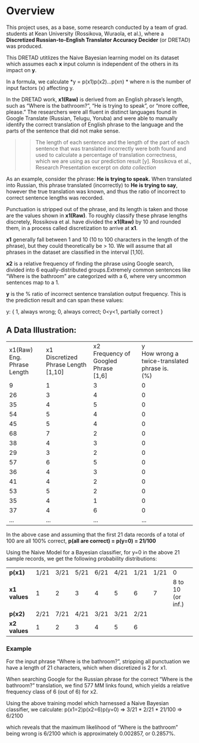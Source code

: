 # Overview

This project uses, as a base, some research conducted by a team of grad. students at Kean University (Rossikova, Wuraola, et al.), where a **Discretized Russian-to-English Translator Accuracy Decider** (or DRETAD) was produced.

This DRETAD utitlizes the Naive Bayesian learning model on its dataset which assumes each **x** input column is independent of the others in its impact on **y**. 

In a formula, we calculate
*y = p(x1)p(x2)...p(xn) *
where n is the number of input factors (x) affecting y.

In the DRETAD work, **x1(Raw)** is derived from an English phrase’s length, such as “Where is the bathroom?”, “He is trying to speak”, or “more coffee, please.” The researchers were all fluent in distinct languages found in Google Translate (Russian, Telugu, Yoruba) and were able to manually identify the correct translation of English phrase to the language and the parts of the sentence that did not make sense.  
> >The length of each sentence and the length of the part of each sentence that was translated incorrectly were both found and used to calculate a percentage of translation correctness, which we are using as our prediction result [y]. 
>Rossikova et al., Research Presentation excerpt on *data collection*

As an example, consider the phrase: **He is trying to speak.**
When translated into Russian, this phrase translated (incorrectly) to **He is trying to say**, however the true translation was known, and thus the ratio of incorrect to correct sentence lengths was recorded.

Punctuation is stripped out of the phrase, and its length is taken and those are the values shown in **x1(Raw)**. To roughly classify these phrase lengths discretely, Rossikova et al. have divided the **x1(Raw)** by 10 and rounded them, in a process called discretization to arrive at **x1**. 

**x1** generally fall between 1 and 10 (10 to 100 characters in the length of the phrase), but they could theoretically be > 10. We will assume that all phrases in the dataset are classified in the interval [1,10].

**x2** is a relative frequency of finding the phrase using Google search, divided into 6 equally-distributed groups.Extremely common sentences like “Where is the bathroom” are categorized with a 6, where very uncommon sentences map to a 1.

**y** is the % ratio of incorrect sentence translation output frequency. This is the prediction result and can span these values:

y: { 1, always wrong; 0, always correct; 0<y<1, partially correct }

## A Data Illustration:
<table>
<tr>
<td>x1(Raw)<br/>
Eng. Phrase Length</td>
<td>x1<br/>
Discretized Phrase Length<br/>
[1,10]</td>
<td>x2<br/>
Frequency of Googled Phrase<br/>
[1,6]</td>
<td>y<br/>
How wrong a twice-translated phrase is.<br/>(%)</td>
</tr>
<tr>
<td>9</td>
<td>1</td>
<td>3</td>
<td>0</td>
</tr>
<tr>
<td>26</td>
<td>3</td>
<td>4</td>
<td>0</td>
</tr>
<tr>
<td>35</td>
<td>4</td>
<td>5</td>
<td>0</td>
</tr>
<tr>
<td>54</td>
<td>5</td>
<td>4</td>
<td>0</td>
</tr>
<tr>
<td>45</td>
<td>5</td>
<td>4</td>
<td>0</td>
</tr>
<tr>
<td>68</td>
<td>7</td>
<td>2</td>
<td>0</td>
</tr>
<tr>
<td>38</td>
<td>4</td>
<td>3</td>
<td>0</td>
</tr>
<tr>
<td>29</td>
<td>3</td>
<td>2</td>
<td>0</td>
</tr>
<tr>
<td>57</td>
<td>6</td>
<td>5</td>
<td>0</td>
</tr>
<tr>
<td>36</td>
<td>4</td>
<td>3</td>
<td>0</td>
</tr>
<tr>
<td>41</td>
<td>4</td>
<td>2</td>
<td>0</td>
</tr>
<tr>
<td>53</td>
<td>5</td>
<td>2</td>
<td>0</td>
</tr>
<tr>
<td>35</td>
<td>4</td>
<td>1</td>
<td>0</td>
</tr>
<tr>
<td>37</td>
<td>4</td>
<td>6</td>
<td>0</td>
</tr>
<tr>
<td>...</td>
<td>...</td>
<td>...</td>
<td>...</td>
</tr>
</table>



In the above case and assuming that the first 21 data records of a total of 100 are all 100% correct,	**p(all are correct) = p(y=0) = 21/100**

Using the Naive Model for a Bayesian classifier, for y=0 in the above 21 sample records, we get the following probability distributions:

<table>
	<tr>
		<td><b>p(x1)</b></td>
<td>1/21</td>
<td>3/21</td>
<td>5/21</td>
<td>6/21</td>
<td>4/21</td>
<td>1/21</td>
<td>1/21</td>
<td>0</td>
</tr>
<tr>
<td><b>x1 values</b></td>
<td>1</td>
<td>2</td>
<td>3</td>
<td>4</td>
<td>5</td>
<td>6</td>
<td>7</td>
<td>8 to 10 (or inf.)</td>
</tr>
<tr>
<td><b>p(x2)</b></td>
<td>2/21</td>
<td>7/21</td>
<td>4/21</td>
<td>3/21</td>
<td>3/21</td>
<td>2/21</td>
</tr>
<tr>
<td><b>x2 values</b></td>
<td>1</td>
<td>2</td>
<td>3</td>
<td>4</td>
<td>5</td>
<td>6</td>
</tr>
</table>



### Example

For the input phrase “Where is the bathroom?”, stripping all punctuation we have a length of 21 characters, which when discretized is 2 for x1.

When searching Google for the Russian phrase for the correct “Where is the bathroom?” translation, we find 577 MM links found, which yields a relative frequency class of 6 (out of 6) for x2.

Using the above training model which harnessed a Naive Bayesian classifier, we calculate:
p(x1=2)p(x2=6)p(y=0) 	=> 	3/21 * 2/21 * 21/100	=>	6/2100 

which reveals that the maximum likelihood of “Where is the bathroom” being wrong is 6/2100 which is approximately 0.002857, or 0.2857%.


